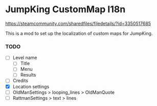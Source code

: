 # JumpKing CustomMap I18n

https://steamcommunity.com/sharedfiles/filedetails/?id=3350517685

This is a mod to set up the localization of custom maps for JumpKing.

### TODO

- [ ] Level name
  - [ ] Title
  - [ ] Menu
  - [ ] Results
- [ ] Credits
- [x] Location settings
- [ ] OldManSettings > looping_lines > OldManQuote
- [ ] RattmanSettings > text > lines
